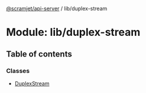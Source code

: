 [@scramjet/api-server](../README.md) / lib/duplex-stream

# Module: lib/duplex-stream

## Table of contents

### Classes

- [DuplexStream](../classes/lib_duplex_stream.DuplexStream.md)
